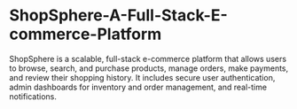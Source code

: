 # ShopSphere-A-Full-Stack-E-commerce-Platform
ShopSphere is a scalable, full-stack e-commerce platform that allows users to browse, search, and purchase products, manage orders, make payments, and review their shopping history. It includes secure user authentication, admin dashboards for inventory and order management, and real-time notifications. 
